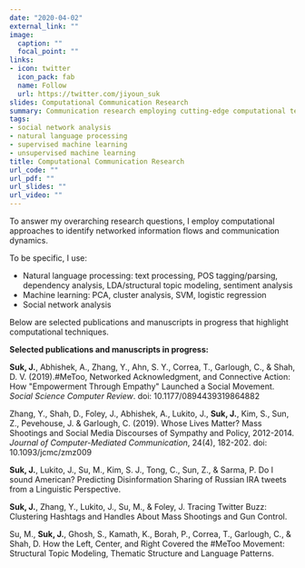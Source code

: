 ```yaml
---
date: "2020-04-02"
external_link: ""
image:
  caption: ""
  focal_point: "" 
links:
- icon: twitter
  icon_pack: fab
  name: Follow
  url: https://twitter.com/jiyoun_suk
slides: Computational Communication Research
summary: Communication research employing cutting-edge computational techniques
tags:
- social network analysis
- natural language processing
- supervised machine learning
- unsupervised machine learning
title: Computational Communication Research
url_code: ""
url_pdf: ""
url_slides: ""
url_video: ""
---
```


To answer my overarching research questions, I employ computational approaches to identify networked information flows and communication dynamics.

To be specific, I use:
+ Natural language processing: text processing, POS tagging/parsing, dependency analysis, LDA/structural topic modeling, sentiment analysis
+ Machine learning: PCA, cluster analysis, SVM, logistic regression
+ Social network analysis

Below are selected publications and manuscripts in progress that highlight computational techniques.

**Selected publications and manuscripts in progress:**

**Suk, J.**, Abhishek, A., Zhang, Y., Ahn, S. Y., Correa, T., Garlough, C., & Shah, D. V. (2019).#MeToo, Networked Acknowledgment, and Connective Action: How "Empowerment Through Empathy" Launched a Social Movement. *Social Science Computer Review*. doi: 10.1177/0894439319864882

Zhang, Y., Shah, D., Foley, J., Abhishek, A., Lukito, J., **Suk, J.**, Kim, S., Sun, Z., Pevehouse, J. & Garlough, C. (2019). Whose Lives Matter? Mass Shootings and Social Media Discourses of Sympathy and Policy, 2012-2014. *Journal of Computer-Mediated Communication*, 24(4), 182-202. doi: 10.1093/jcmc/zmz009

**Suk, J.**, Lukito, J., Su, M., Kim, S. J., Tong, C., Sun, Z., & Sarma, P. Do I sound American? Predicting Disinformation Sharing of Russian IRA tweets from a Linguistic Perspective.

**Suk, J.**, Zhang, Y., Lukito, J., Su, M., & Foley, J. Tracing Twitter Buzz: Clustering Hashtags and Handles About Mass Shootings and Gun Control.

Su, M., **Suk, J.**, Ghosh, S., Kamath, K., Borah, P., Correa, T., Garlough, C., & Shah, D. How the Left, Center, and Right Covered the #MeToo Movement: Structural Topic Modeling,
Thematic Structure and Language Patterns.





